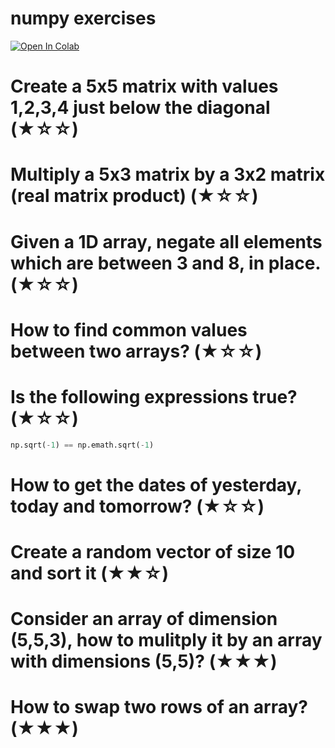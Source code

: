 
# numpy  exercises 
<a href="https://colab.research.google.com/github/hiren14/numpy/blob/main/numpy_question.ipynb">
                                                                                                     
  <img src="https://colab.research.google.com/assets/colab-badge.svg" alt="Open In Colab"/></a>
# Create a 5x5 matrix with values 1,2,3,4 just below the diagonal (★☆☆)

# Multiply a 5x3 matrix by a 3x2 matrix (real matrix product) (★☆☆)
# Given a 1D array, negate all elements which are between 3 and 8, in place. (★☆☆)
# How to find common values between two arrays? (★☆☆)

# Is the following expressions true? (★☆☆)
```python
np.sqrt(-1) == np.emath.sqrt(-1)
```
# How to get the dates of yesterday, today and tomorrow? (★☆☆)
# Create a random vector of size 10 and sort it (★★☆)
# Consider an array of dimension (5,5,3), how to mulitply it by an array with dimensions (5,5)? (★★★)
# How to swap two rows of an array? (★★★)
